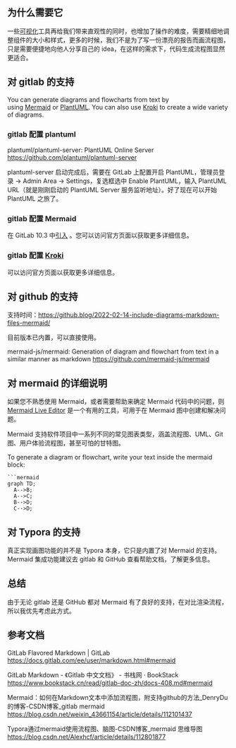 ## 为什么需要它

一些[可视化](https://so.csdn.net/so/search?q=%E5%8F%AF%E8%A7%86%E5%8C%96&spm=1001.2101.3001.7020)工具再给我们带来直观性的同时，也增加了操作的难度，需要精细地调整组件的大小和样式，更多的时候，我们不是为了写一份漂亮的报告而画流程图，只是需要便捷地向他人分享自己的 idea，在这样的需求下，代码生成流程图显然更适合。

## 对 gitlab 的支持

You can generate diagrams and flowcharts from text by using [Mermaid](https://mermaidjs.github.io/) or [PlantUML](https://plantuml.com/). You can also use [Kroki](https://kroki.io/) to create a wide variety of diagrams.

### gitlab 配置 plantuml

plantuml/plantuml-server: PlantUML Online Server
https://github.com/plantuml/plantuml-server

plantuml-server 启动完成后，需要在 GitLab 上配置开启 PlantUML，管理员登录 -> Admin Area -> Settings，复选框选中 Enable PlantUML，输入 PlantUML URL（就是刚刚启动的 PlantUML Server 服务监听地址）。好了现在可以开始 PlantUML 之旅了。

### gitlab 配置 Mermaid

在 GitLab 10.3 中[引入](https://gitlab.com/gitlab-org/gitlab-foss/-/merge_requests/15107) 。您可以访问官方页面以获取更多详细信息。

### gitlab 配置 [Kroki](https://kroki.io/) 

可以访问官方页面以获取更多详细信息。

## 对 github 的支持

支持时间：https://github.blog/2022-02-14-include-diagrams-markdown-files-mermaid/

目前版本已内置，可以直接使用。

mermaid-js/mermaid: Generation of diagram and flowchart from text in a similar manner as markdown
https://github.com/mermaid-js/mermaid

## 对 mermaid 的详细说明

如果您不熟悉使用 Mermaid，或者需要帮助来确定 Mermaid 代码中的问题，则 [Mermaid Live Editor](https://mermaid-js.github.io/mermaid-live-editor/) 是一个有用的工具，可用于在 Mermaid 图中创建和解决问题。

Mermaid 支持软件项目中一系列不同的常见图表类型，涵盖流程图、UML、Git 图、用户体验流程图，甚至可怕的甘特图。

To generate a diagram or flowchart, write your text inside the mermaid block:

```
```mermaid
graph TD;
  A-->B;
  A-->C;
  B-->D;
  C-->D;
```

## 对 Typora 的支持

真正实现画图功能的并不是 Typora 本身，它只是内置了对 Mermaid 的支持。Mermaid 集成功能建议去 gitlab 和 GitHub 查看帮助文档，了解更多信息。

## 总结

由于无论 gitlab 还是 GitHub 都对 Mermaid 有了良好的支持，在对比渲染流程，所以我优先考虑此方式。

## 参考文档

GitLab Flavored Markdown | GitLab
https://docs.gitlab.com/ee/user/markdown.html#mermaid

GitLab Markdown - 《Gitlab 中文文档》 - 书栈网 · BookStack
https://www.bookstack.cn/read/gitlab-doc-zh/docs-408.md#mermaid

Mermaid：如何在Markdown文本中添加流程图，附支持github的方法_DenryDu的博客-CSDN博客_gitlab mermaid
https://blog.csdn.net/weixin_43661154/article/details/112101437

Typora通过mermaid使用流程图、脑图-CSDN博客_mermaid 思维导图
https://blog.csdn.net/Alexhcf/article/details/112801877
